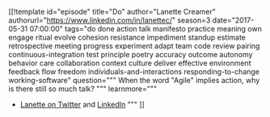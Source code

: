 [[!template id="episode"
title="Do"
author="Lanette Creamer"
authorurl="https://www.linkedin.com/in/lanettec/"
season=3
date="2017-05-31 07:00:00"
tags="do done action talk manifesto practice meaning own engage ritual evolve cohesion resistance impediment standup estimate retrospective meeting progress experiment adapt team code review pairing continuous-integration test principle poetry accuracy outcome autonomy behavior care collaboration context culture deliver effective environment feedback flow freedom individuals-and-interactions responding-to-change working-software"
question="""
When the word "Agile" implies action, why is there still so much talk?
"""
learnmore="""
- [Lanette on Twitter](https://twitter.com/lanettecream)
  and
  [LinkedIn](https://www.linkedin.com/in/lanettec/)
"""
]]
